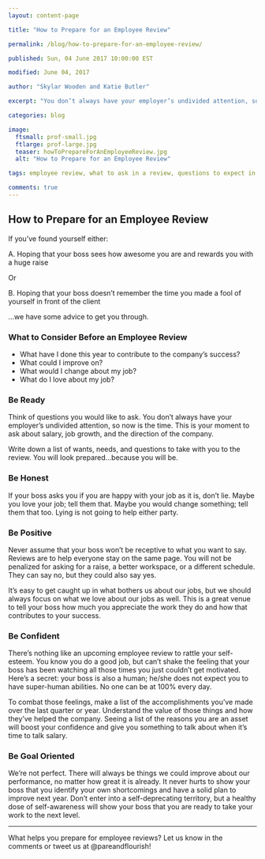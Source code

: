 ```yaml
---
layout: content-page

title: "How to Prepare for an Employee Review"

permalink: /blog/how-to-prepare-for-an-employee-review/

published: Sun, 04 June 2017 10:00:00 EST

modified: June 04, 2017

author: "Skylar Wooden and Katie Butler"

excerpt: "You don’t always have your employer’s undivided attention, so now is the time. This is your moment to ask about salary, job growth, and the direction of the company."

categories: blog

image:
  ftsmall: prof-small.jpg
  ftlarge: prof-large.jpg
  teaser: howToPrepareForAnEmployeeReview.jpg
  alt: "How to Prepare for an Employee Review"

tags: employee review, what to ask in a review, questions to expect in a review, employee review advice, employee review tips

comments: true
---
```


## How to Prepare for an Employee Review
If you’ve found yourself either:
<p class="indent">A. Hoping that your boss sees how awesome you are and rewards you with a huge raise</p>
<p class="indentMore">Or</p>
<p class="indent">B. Hoping that your boss doesn’t remember the time you made a fool of yourself in front of the client</p>
...we have some advice to get you through.

### What to Consider Before an Employee Review
<ul>
	<li>What have I done this year to contribute to the company’s success?</li>
	<li>What could I improve on?</li>
	<li>What would I change about my job?</li>
	<li>What do I love about my job?</li>
</ul>

### Be Ready
Think of questions you would like to ask. You don’t always have your employer’s undivided attention, so now is the time. This is your moment to ask about salary, job growth, and the direction of the company. 
 
Write down a list of wants, needs, and questions to take with you to the review. You will look prepared...because you will be. 

### Be Honest
If your boss asks you if you are happy with your job as it is, don’t lie. Maybe you love your job; tell them that. Maybe you would change something; tell them that too. Lying is not going to help either party.

### Be Positive
Never assume that your boss won’t be receptive to what you want to say. Reviews are to help everyone stay on the same page. You will not be penalized for asking for a raise, a better workspace, or a different schedule. They can say no, but they could also say yes. 
 
It’s easy to get caught up in what bothers us about our jobs, but we should always focus on what we love about our jobs as well. This is a great venue to tell your boss how much you appreciate the work they do and how that contributes to your success.

### Be Confident
There’s nothing like an upcoming employee review to rattle your self-esteem. You know you do a good job, but can’t shake the feeling that your boss has been watching all those times you just couldn’t get motivated. Here’s a secret: your boss is also a human; he/she does not expect you to have super-human abilities. No one can be at 100% every day. 
 
To combat those feelings, make a list of the accomplishments you’ve made over the last quarter or year. Understand the value of those things and how they’ve helped the company. Seeing a list of the reasons you are an asset will boost your confidence and give you something to talk about when it’s time to talk salary. 

### Be Goal Oriented
We’re not perfect. There will always be things we could improve about our performance, no matter how great it is already. It never hurts to show your boss that you identify your own shortcomings and have a solid plan to improve next year. Don’t enter into a self-deprecating territory, but a healthy dose of self-awareness will show your boss that you are ready to take your work to the next level.

<hr class="secondary">

What helps you prepare for employee reviews? Let us know in the comments or tweet us at @pareandflourish!